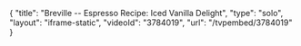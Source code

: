 {
    "title": "Breville -- Espresso Recipe: Iced Vanilla Delight",
    "type": "solo",
    "layout": "iframe-static",
    "videoId": "3784019",
    "url": "\/tvpembed\/3784019"
}